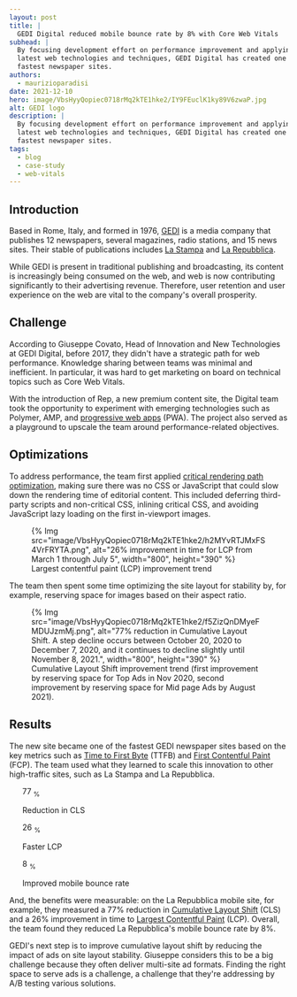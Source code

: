 ```yaml
---
layout: post
title: |
  GEDI Digital reduced mobile bounce rate by 8% with Core Web Vitals
subhead: |
  By focusing development effort on performance improvement and applying the
  latest web technologies and techniques, GEDI Digital has created one of the
  fastest newspaper sites.
authors:
  - maurizioparadisi
date: 2021-12-10
hero: image/VbsHyyQopiec0718rMq2kTE1hke2/IY9FEuclK1ky89V6zwaP.jpg
alt: GEDI logo
description: |
  By focusing development effort on performance improvement and applying the
  latest web technologies and techniques, GEDI Digital has created one of the
  fastest newspaper sites.
tags:
  - blog
  - case-study
  - web-vitals
---
```


## Introduction

Based in Rome, Italy, and formed in 1976, [GEDI](http://www.gedispa.it/) is a
media company that publishes 12 newspapers, several magazines, radio stations,
and 15 news sites. Their stable of publications includes
[La Stampa](https://www.lastampa.it/) and
[La Repubblica](https://www.repubblica.it/).

While GEDI is present in traditional publishing and broadcasting, its content
is increasingly being consumed on the web, and web is now contributing
significantly to their advertising revenue. Therefore, user retention and user
experience on the web are vital to the company's overall prosperity.

## Challenge

According to Giuseppe Covato, Head of Innovation and New Technologies at GEDI
Digital, before 2017, they didn't have a strategic path for web performance.
Knowledge sharing between teams was minimal and inefficient. In particular, it
was hard to get marketing on board on technical topics such as Core Web Vitals.

With the introduction of Rep, a new premium content site, the Digital
team took the opportunity to experiment with emerging technologies such as
Polymer, AMP, and [progressive web apps](/progressive-web-apps/) (PWA). The
project also served as a playground to upscale the team around
performance-related objectives.

## Optimizations

To address performance, the team first applied
[critical rendering path
optimization](https://developers.google.com/web/fundamentals/performance/critical-rendering-path/optimizing-critical-rendering-path),
making sure there was no CSS or JavaScript that could slow down the rendering
time of editorial content.  This included deferring third-party scripts and
non-critical CSS, inlining critical CSS, and avoiding JavaScript lazy loading
on the first in-viewport images.

<figure>
{% Img src="image/VbsHyyQopiec0718rMq2kTE1hke2/h2MYvRTJMxFS4VrFRYTA.png",
   alt="26% improvement in time for LCP from March 1 through July 5",
   width="800", height="390"
%}
  <figcaption>
    Largest contentful paint (LCP) improvement trend
  </figcaption>
</figure>

The team then spent some time optimizing the site layout for stability by, for
example, reserving space for images based on their aspect ratio.

<figure>
{% 
   Img src="image/VbsHyyQopiec0718rMq2kTE1hke2/f5ZizQnDMyeFMDUJzmMj.png",
   alt="77% reduction in Cumulative Layout Shift. A step decline occurs between October 20, 2020 to December 7, 2020, and it continues to decline slightly until November 8, 2021.",
   width="800", height="390"
%}
  <figcaption>
    Cumulative Layout Shift improvement trend (first improvement by reserving space for Top Ads in Nov 2020, second improvement by reserving space for Mid page Ads by August 2021).
  </figcaption>
</figure>

## Results 

The new site became one of the fastest GEDI newspaper sites based on the key
metrics such as [Time to First Byte](/ttfb/) (TTFB) and [First Contentful Paint](/fcp/) (FCP). The team used
what they learned to scale this innovation to other high-traffic sites, such as
La Stampa and La Repubblica. 

<ul class="stats">
 <div class="stats__item">
   <p class="stats__figure">
     77
     <sub>%</sub>
   </p>
   <p>Reduction in CLS</p>
 </div>
 <div class="stats__item">
   <p class="stats__figure">
     26
     <sub>%</sub>
   </p>
   <p>Faster LCP</p>
 </div>
 <div class="stats__item">
   <p class="stats__figure">
     8
     <sub>%</sub>
   </p>
   <p>Improved mobile bounce rate</p>
 </div>
</ul>

And, the benefits were measurable: on the La Repubblica mobile site, for
example, they measured a 77% reduction in [Cumulative Layout Shift](/cls/)
(CLS) and a 26% improvement in time to [Largest Contentful Paint](/lcp/)
(LCP). Overall, the team found they reduced La Repubblica's mobile bounce
rate by 8%.

GEDI's next step is to improve cumulative layout shift by reducing the impact
of ads on site layout stability. Giuseppe considers this to be a big challenge
because they often deliver multi-site ad formats. Finding the right space to
serve ads is a challenge, a challenge that they're addressing by A/B testing
various solutions.  
